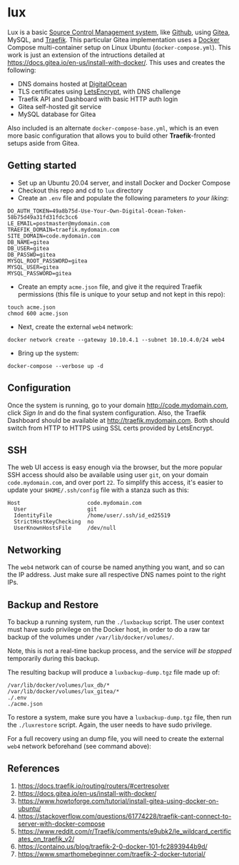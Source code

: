 # lux
Lux is a basic [Source Control Management system](https://en.wikipedia.org/wiki/Version_control), like [Github](https://github.com), using [Gitea](https://gitea.io/en-us/), MySQL, and [Traefik](https://containo.us/traefik/). This particular Gitea implementation uses a [Docker](https://en.wikipedia.org/wiki/Docker_(software)) Compose multi-container setup on Linux Ubuntu (`docker-compose.yml`). This work is just an extension of the intructions detailed at https://docs.gitea.io/en-us/install-with-docker/. This uses and creates the following:

* DNS domains hosted at [DigitalOcean](https://www.digitalocean.com/)
* TLS certificates using [LetsEncrypt](https://letsencrypt.org/), with DNS challenge
* Traefik API and Dashboard with basic HTTP auth login
* Gitea self-hosted git service
* MySQL database for Gitea

Also included is an alternate `docker-compose-base.yml`, which is an even more basic configuration that allows you to build other __Traefik__-fronted setups aside from Gitea. 

## Getting started
* Set up an Ubuntu 20.04 server, and install Docker and Docker Compose
* Checkout this repo and cd to `lux` directory
* Create an `.env` file and populate the following parameters _to your liking_:
```
DO_AUTH_TOKEN=49a8b75d-Use-Your-Own-Digital-Ocean-Token-58b75d49a31fd31fdc3cc6
LE_EMAIL=postmaster@mydomain.com
TRAEFIK_DOMAIN=traefik.mydomain.com
SITE_DOMAIN=code.mydomain.com
DB_NAME=gitea
DB_USER=gitea
DB_PASSWD=gitea
MYSQL_ROOT_PASSWORD=gitea
MYSQL_USER=gitea
MYSQL_PASSWORD=gitea
```
* Create an empty `acme.json` file, and give it the required Traefik permissions (this file is unique to your setup and not kept in this repo):
```
touch acme.json
chmod 600 acme.json
```
* Next, create the external `web4` network:
```
docker network create --gateway 10.10.4.1 --subnet 10.10.4.0/24 web4
```
* Bring up the system:
```
docker-compose --verbose up -d
```

## Configuration
Once the system is running, go to your domain http://code.mydomain.com, click _Sign In_ and do the final system configuration. Also, the Traefik Dashboard should be available at http://traefik.mydomain.com. Both should switch from HTTP to HTTPS using SSL certs provided by LetsEncrypt.

## SSH
The web UI access is easy enough via the browser, but the more popular SSH access should also be available using user `git`, on your domain `code.mydomain.com`, and over port `22`. To simplify this access, it's easier to update your `$HOME/.ssh/config` file with a stanza such as this:
```
Host                     code.mydomain.com
  User                   git
  IdentityFile           /home/user/.ssh/id_ed25519
  StrictHostKeyChecking  no
  UserKnownHostsFile     /dev/null
```

## Networking
The `web4` network can of course be named anything you want, and so can the IP address. Just make sure all respective DNS names point to the right IPs.

## Backup and Restore
To backup a running system, run the `./luxbackup` script. The user context must have sudo privilege on the Docker host, in order to do a raw tar backup of the volumes under `/var/lib/docker/volumes/`.

Note, this is not a real-time backup process, and the service _will be stopped_ temporarily during this backup.

The resulting backup will produce a `luxbackup-dump.tgz` file made up of:
```
/var/lib/docker/volumes/lux_db/*
/var/lib/docker/volumes/lux_gitea/*
./.env
./acme.json
```

To restore a system, make sure you have a `luxbackup-dump.tgz` file, then run the `./luxrestore` script. Again, the user needs to have sudo privilege.

For a full recovery using an dump file, you will need to create the external `web4` network beforehand (see command above):

## References
1. https://docs.traefik.io/routing/routers/#certresolver
2. https://docs.gitea.io/en-us/install-with-docker/
3. https://www.howtoforge.com/tutorial/install-gitea-using-docker-on-ubuntu/
4. https://stackoverflow.com/questions/61774228/traefik-cant-connect-to-server-with-docker-compose
5. https://www.reddit.com/r/Traefik/comments/e9ubk2/le_wildcard_certificates_on_traefik_v2/
6. https://containo.us/blog/traefik-2-0-docker-101-fc2893944b9d/
7. https://www.smarthomebeginner.com/traefik-2-docker-tutorial/
